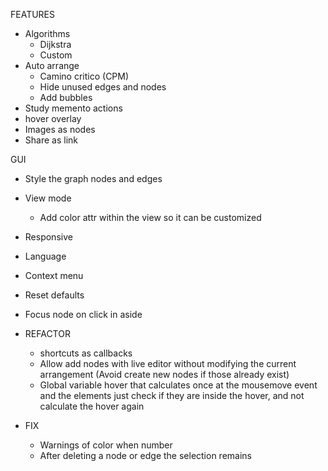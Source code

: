 FEATURES
  - Algorithms 
    - Dijkstra
    - Custom
  - Auto arrange
    - Camino critico (CPM)
    - Hide unused edges and nodes
    - Add bubbles
  - Study memento actions
  - hover overlay
  - Images as nodes
  - Share as link

GUI
  - Style the graph nodes and edges
  - View mode
    - Add color attr within the view so it can be customized
  - Responsive
  - Language
  - Context menu
  - Reset defaults
  - Focus node on click in aside


- REFACTOR 
  - shortcuts as callbacks
  - Allow add nodes with live editor without modifying the current arrangement (Avoid create new nodes if those already exist)
  - Global variable hover that calculates once at the mousemove event and the elements just check if they are inside the hover, and not calculate the hover again

- FIX
  - Warnings of color when number
  - After deleting a node or edge the selection remains
